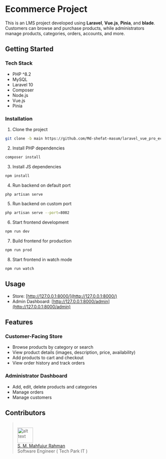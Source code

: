 # Ecommerce Project

This is an LMS project developed using **Laravel**, **Vue.js**, **Pinia**, and **blade**. Customers can browse and purchase products, while administrators manage products, categories, orders, accounts, and more.

## Getting Started

### Tech Stack

- PHP ^8.2
- MySQL
- Laravel 10
- Composer
- Node.js
- Vue.js
- Pinia

### Installation

1. Clone the project  
  ```bash
  git clone -b main https://github.com/Md-shefat-masum/laravel_vue_pro_ecommerce.git
  ```
2. Install PHP dependencies  
  ```bash
  composer install
  ```
3. Install JS dependencies  
  ```bash
  npm install
  ```
4. Run backend on default port  
  ```bash
  php artisan serve
  ```
5. Run backend on custom port  
  ```bash
  php artisan serve --port=8002
  ```
6. Start frontend development  
  ```bash
  npm run dev
  ```
7. Build frontend for production  
  ```bash
  npm run prod
  ```
8. Start frontend in watch mode  
  ```bash
  npm run watch
  ```

## Usage

- Store: [http://127.0.0.1:8000/](http://127.0.0.1:8000/)
- Admin Dashboard: [http://127.0.0.1:8000/admin](http://127.0.0.1:8000/admin)

## Features

### Customer-Facing Store

- Browse products by category or search
- View product details (images, description, price, availability)
- Add products to cart and checkout
- View order history and track orders

### Administrator Dashboard

- Add, edit, delete products and categories
- Manage orders
- Manage customers

## Contributors

> <br>
> <img src="https://github.com/MahfujuRahman.png" alt="alt text" width="50" height="50" > <br> 
> <a href="https://github.com/MahfujuRahman">S. M. Mahfujur Rahman</a> <br>
> Software Engineer ( Tech Park IT )
> <br>
<br>




